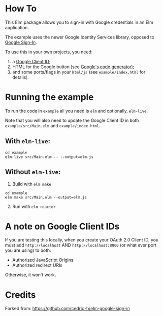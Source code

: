 # How To

This Elm package allows you to sign-in with Google credentials in an Elm application.

The example uses the newer Google Identity Services library, opposed to [Google Sign-In](https://developers.google.com/identity/gsi/web/guides/migration).

To use this in your own projects, you need:

1. a [Google Client ID](https://support.google.com/cloud/answer/6158849);
2. HTML for the Google button (see [Google's code generator](https://developers.google.com/identity/gsi/web/tools/configurator));
3. and some ports/flags in your `html/js` (see `example/index.html` for details).


# Running the example

To run the code in `example` all you need is `elm` and optionally, `elm-live`.

Note that you will also need to update the Google Client ID in both `example/src/Main.elm` and `example/index.html`.


## With `elm-live`:

```
cd example
elm-live src/Main.elm -- --output=elm.js
```

## Without `elm-live`:

1. Build with `elm make`

```
cd example
elm make src/Main.elm --output=elm.js
```

2. Run with `elm reactor`


# A note on Google Client IDs

If you are testing this locally, when you create your OAuth 2.0 Client ID, you must add
`http://localhost` AND `http://localhost:8000`
(or what ever port you are using) to both:

- Authorized JavaScript Origins
- Authorized redirect URIs

Otherwise, it won't work.

# Credits

Forked from: https://github.com/cedric-h/elm-google-sign-in

